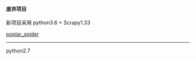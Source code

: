 #### 废弃项目

新项目采用 python3.6 + Scrapy1.33

[poplar_spider](https://github.com/white-poplar/poplar_spider)

---

python2.7
